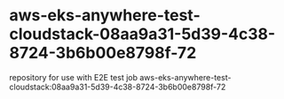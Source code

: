 # aws-eks-anywhere-test-cloudstack-08aa9a31-5d39-4c38-8724-3b6b00e8798f-72
repository for use with E2E test job aws-eks-anywhere-test-cloudstack:08aa9a31-5d39-4c38-8724-3b6b00e8798f-72
